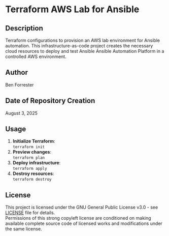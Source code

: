 # Terraform AWS Lab for Ansible

## Description
Terraform configurations to provision an AWS lab environment for Ansible automation. This infrastructure-as-code project creates the necessary cloud resources to deploy and test Ansible Ansible Automation Platform in a controlled AWS environment.

## Author
Ben Forrester

## Date of Repository Creation
August 3, 2025

## Usage
1. **Initialize Terraform**:  
   `terraform init`
2. **Preview changes**:  
   `terraform plan`
3. **Deploy infrastructure**:  
   `terraform apply`
4. **Destroy resources**:  
   `terraform destroy`

## License
This project is licensed under the GNU General Public License v3.0 - see [LICENSE](LICENSE) file for details.  
Permissions of this strong copyleft license are conditioned on making available complete source code of licensed works and modifications under the same license.
